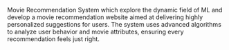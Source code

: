 Movie Recommendation System which explore the dynamic field of ML and develop a movie recommendation website aimed at delivering highly personalized suggestions for users. The system uses advanced algorithms to analyze user behavior and movie attributes, ensuring every recommendation feels just right.
